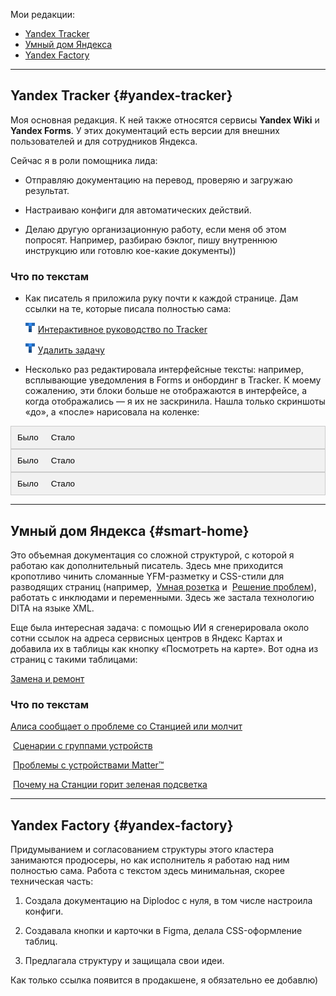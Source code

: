 Мои редакции:

- [Yandex Tracker](#yandex-tracker)
- [Умный дом Яндекса](#smart-home)
- [Yandex Factory](#yandex-factory)

---

## Yandex Tracker {#yandex-tracker}

Моя основная редакция. К ней также относятся сервисы **Yandex Wiki** и **Yandex Forms**. У этих документаций есть версии для внешних пользователей и для сотрудников Яндекса.

Сейчас я в роли помощника лида:

- Отправляю документацию на перевод, проверяю и загружаю результат.

- Настраиваю конфиги для автоматических действий.

- Делаю другую организационную работу, если меня об этом попросят. Например, разбираю бэклог, пишу внутреннюю инструкцию или готовлю кое-какие документы))

### Что по текстам

* Как писатель я приложила руку почти к каждой странице. Дам ссылки на те, которые писала полностью сама:

  ![](tracker.png) [Интерактивное руководство по Tracker](https://yandex.ru/support/tracker/ru/user/quick-guide)

  ![](tracker.png) [Удалить задачу](https://yandex.ru/support/tracker/ru/user/ticket-cancel)

* Несколько раз редактировала интерфейсные тексты: например, всплывающие уведомления в Forms и онбординг в Tracker. К моему сожалению, эти блоки больше не отображаются в интерфейсе, а когда отображались — я их не заскринила. Нашла только скриншоты «до», а «после» нарисовала на коленке:

<!-- Ссылки вкладки -->
<div class="tab">
  <button class="tablinks" onclick="openCity(event, 'London')">Было</button>
  <button class="tablinks" onclick="openCity(event, 'Paris')">Стало</button>
</div>
<div id="London" class="tabcontent">
 <img src="3-3.jpg"/>
</div>
<div id="Paris" class="tabcontent">
  <img src="3.jpg"/>
</div>

<!-- Ссылки вкладки -->
<div class="tab">
  <button class="tablinks" onclick="openCity(event, 'London2')">Было</button>
  <button class="tablinks" onclick="openCity(event, 'Paris2')">Стало</button>
</div>
<div id="London2" class="tabcontent">
 <img src="2-2.jpg"/>
</div>
<div id="Paris2" class="tabcontent">
  <img src="2.jpg"/>
</div>

<!-- Ссылки вкладки -->
<div class="tab">
  <button class="tablinks" onclick="openCity(event, 'London1')">Было</button>
  <button class="tablinks" onclick="openCity(event, 'Paris1')">Стало</button>
</div>
<div id="London1" class="tabcontent">
 <img src="1-1.jpg"/>
</div>
<div id="Paris1" class="tabcontent">
  <img src="1.jpg"/>
</div>

---

## Умный дом Яндекса {#smart-home}

Это объемная документация со сложной структурой, с которой я работаю как дополнительный писатель. Здесь мне приходится кропотливо чинить сломанные YFM-разметку и CSS-стили для разводящих страниц (например, <img src="https://yastatic.net/s3/doc-binary/docs/support/selfhost/alice/station/smart-home-app.svg" alt="" yfm_patched="1" height="20px"> [Умная розетка](https://alice.yandex.ru/support/ru/socket/) и <img src="https://yastatic.net/s3/doc-binary/docs/support/selfhost/alice/station/smart-home-app.svg" alt="" yfm_patched="1" height="20px"> [Решение проблем](https://alice.yandex.ru/support/ru/station/troubleshooting/)), работать с инклюдами и переменными.  Здесь же застала технологию DITA на языке XML.

Еще была интересная задача: с помощью ИИ я сгенерировала около сотни ссылок на адреса сервисных центров в Яндекс Картах и добавила их в таблицы как кнопку «Посмотреть на карте». Вот одна из страниц с такими таблицами: 

[Замена и ремонт](https://alice.yandex.ru/support/ru/services)

### Что по текстам 

[Алиса сообщает о проблеме со Станцией или молчит](https://alice.yandex.ru/support/ru/station/troubleshooting/assistant-reports#tape)

<img src="https://yastatic.net/s3/doc-binary/docs/support/selfhost/alice/station/smart-home-app.svg" alt="" yfm_patched="1" height="20px"> [Сценарии с группами устройств](https://alice.yandex.ru/support/ru/smart-home/scenarios/device-group)

<img src="https://yastatic.net/s3/doc-binary/docs/support/selfhost/alice/station/smart-home-app.svg" alt="" yfm_patched="1" height="20px"> [Проблемы с устройствами Matter™](https://alice.yandex.ru/support/ru/smart-home/third-party/troubleshooting/matter)

<img src="https://yastatic.net/s3/doc-binary/docs/support/selfhost/alice/station/smart-home-app.svg" alt="" yfm_patched="1" height="20px"> [Почему на Станции горит зеленая подсветка](https://alice.yandex.ru/support/ru/station/troubleshooting/green-light)

---

## Yandex Factory {#yandex-factory}

Придумыванием и согласованием структуры этого кластера занимаются продюсеры, но как исполнитель я работаю над ним полностью сама. Работа с текстом здесь минимальная, скорее техническая часть:

1. Создала документацию на Diplodoc с нуля, в том числе настроила конфиги.

2. Создавала кнопки и карточки в Figma, делала CSS-оформление таблиц.

3. Предлагала структуру и защищала свои идеи.

Как только ссылка появится в продакшене, я обязательно ее добавлю)



<style>
/* Стиль вкладки */
.tab {
  overflow: hidden;
  border: 1px solid #ccc;
  background-color: #f1f1f1;
}

/* Стиль кнопок, которые используются для открытия содержимого вкладки */
.tab button {
  background-color: inherit;
  float: left;
  border: none;
  outline: none;
  cursor: pointer;
  padding: 10px 10px;
  transition: 0.3s;
}

/* Изменение цвета фона кнопок при наведении курсора */
.tab button:hover {
  background-color: #ddd;
}

/* Создание активного/текущего класса связи вкладки */
.tab button.active {
  background-color: #ccc;
}

/* Стиль содержимого вкладки */
.tabcontent {
  display: none;
  padding: 6px 12px;
  border: 1px solid #ccc;
  border-top: none;
}
</style>

<script>
function openCity(evt, cityName) {
  // Объявить все переменные
  var i, tabcontent, tablinks;

  // Получить все элементы с помощью class="tabcontent" и спрятать их
  tabcontent = document.getElementsByClassName("tabcontent");
  for (i = 0; i < tabcontent.length; i++) {
    tabcontent[i].style.display = "none";
  }

  // Получить все элементы с помощью class="tablinks" и удалить class "active"
  tablinks = document.getElementsByClassName("tablinks");
  for (i = 0; i < tablinks.length; i++) {
    tablinks[i].className = tablinks[i].className.replace(" active", "");
  }

  // Показать текущую вкладку и добавить "active" класс для кнопки, которая открыла вкладку
  document.getElementById(cityName).style.display = "block";
  evt.currentTarget.className += " active";
}
